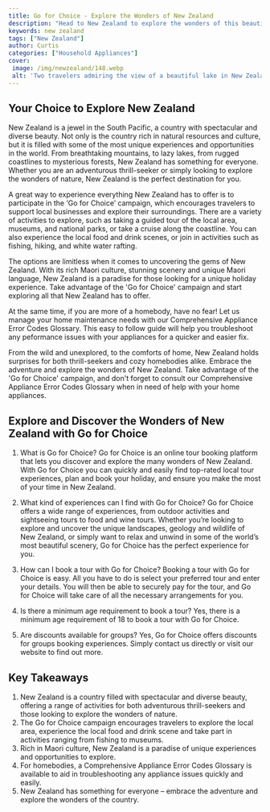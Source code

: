 ```yaml
---
title: Go for Choice - Explore the Wonders of New Zealand
description: "Head to New Zealand to explore the wonders of this beautiful country From its stunning natural landscapes to its cultural diversity and history you wont be disappointed by what you find With so many options for activities make sure you go for choice"
keywords: new zealand
tags: ["New Zealand"]
author: Curtis
categories: ["Household Appliances"]
cover: 
 image: /img/newzealand/148.webp
 alt: 'Two travelers admiring the view of a beautiful lake in New Zealand symbolizing the choice to explore the wonders of New Zealand'
---
```

## Your Choice to Explore New Zealand 
New Zealand is a jewel in the South Pacific, a country with spectacular and diverse beauty. Not only is the country rich in natural resources and culture, but it is filled with some of the most unique experiences and opportunities in the world. From breathtaking mountains, to lazy lakes, from rugged coastlines to mysterious forests, New Zealand has something for everyone. Whether you are an adventurous thrill-seeker or simply looking to explore the wonders of nature, New Zealand is the perfect destination for you.

A great way to experience everything New Zealand has to offer is to participate in the ‘Go for Choice’ campaign, which encourages travelers to support local businesses and explore their surroundings. There are a variety of activities to explore, such as taking a guided tour of the local area, museums, and national parks, or take a cruise along the coastline. You can also experience the local food and drink scenes, or join in activities such as fishing, hiking, and white water rafting. 

The options are limitless when it comes to uncovering the gems of New Zealand. With its rich Maori culture, stunning scenery and unique Maori language, New Zealand is a paradise for those looking for a unique holiday experience. Take advantage of the 'Go for Choice' campaign and start exploring all that New Zealand has to offer. 

At the same time, if you are more of a homebody, have no fear! Let us manage your home maintenance needs with our Comprehensive Appliance Error Codes Glossary. This easy to follow guide will help you troubleshoot any peformance issues with your appliances for a quicker and easier fix. 

From the wild and unexplored, to the comforts of home, New Zealand holds surprises for both thrill-seekers and cozy homebodies alike. Embrace the adventure and explore the wonders of New Zealand. Take advantage of the 'Go for Choice' campaign, and don't forget to consult our Comprehensive Appliance Error Codes Glossary when in need of help with your home appliances.

## Explore and Discover the Wonders of New Zealand with Go for Choice 

1. What is Go for Choice?
Go for Choice is an online tour booking platform that lets you discover and explore the many wonders of New Zealand. With Go for Choice you can quickly and easily find top-rated local tour experiences, plan and book your holiday, and ensure you make the most of your time in New Zealand.

2. What kind of experiences can I find with Go for Choice?
Go for Choice offers a wide range of experiences, from outdoor activities and sightseeing tours to food and wine tours. Whether you’re looking to explore and uncover the unique landscapes, geology and wildlife of New Zealand, or simply want to relax and unwind in some of the world’s most beautiful scenery, Go for Choice has the perfect experience for you.

3. How can I book a tour with Go for Choice?
Booking a tour with Go for Choice is easy. All you have to do is select your preferred tour and enter your details. You will then be able to securely pay for the tour, and Go for Choice will take care of all the necessary arrangements for you. 

4. Is there a minimum age requirement to book a tour? 
Yes, there is a minimum age requirement of 18 to book a tour with Go for Choice.

5. Are discounts available for groups?
Yes, Go for Choice offers discounts for groups booking experiences. Simply contact us directly or visit our website to find out more.

## Key Takeaways 
1. New Zealand is a country filled with spectacular and diverse beauty, offering a range of activities for both adventurous thrill-seekers and those looking to explore the wonders of nature. 
2. The Go for Choice campaign encourages travelers to explore the local area, experience the local food and drink scene and take part in activities ranging from fishing to museums. 
3. Rich in Maori culture, New Zealand is a paradise of unique experiences and opportunities to explore.
4. For homebodies, a Comprehensive Appliance Error Codes Glossary is available to aid in troubleshooting any appliance issues quickly and easily. 
5. New Zealand has something for everyone – embrace the adventure and explore the wonders of the country.
